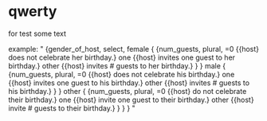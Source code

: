 # qwerty
for test
some text

example:
"
{gender_of_host, select,
    female {
        {num_guests, plural,
            =0 {{host} does not celebrate her birthday.}
            one {{host} invites one guest to her birthday.}
            other {{host} invites # guests to her birthday.}
        }
    }
    male {
        {num_guests, plural,
            =0 {{host} does not celebrate his birthday.}
            one {{host} invites one guest to his birthday.}
            other {{host} invites # guests to his birthday.}
        }
    }
    other {
        {num_guests, plural,
            =0 {{host} do not celebrate their birthday.}
            one {{host} invite one guest to their birthday.}
            other {{host} invite # guests to their birthday.}
        }
    }
}
"
